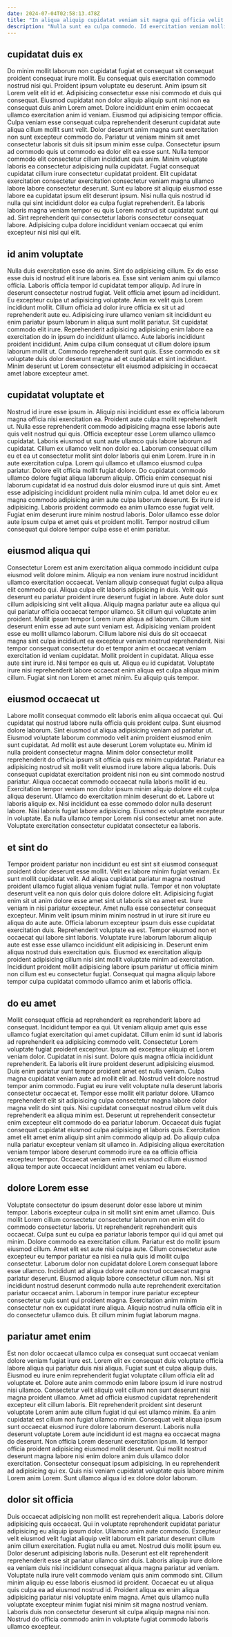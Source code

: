 ```yaml
---
date: 2024-07-04T02:58:13.478Z
title: "In aliqua aliquip cupidatat veniam sit magna qui officia velit incididunt dolor aliqua reprehenderit non."
description: "Nulla sunt ea culpa commodo. Id exercitation veniam mollit voluptate dolore culpa ut qui excepteur eiusmod sunt voluptate nostrud eiusmod."
---
```



## cupidatat duis ex

Do minim mollit laborum non cupidatat fugiat et consequat sit consequat proident consequat irure mollit. Eu consequat quis exercitation commodo nostrud nisi qui. Proident ipsum voluptate eu deserunt. Anim ipsum sit Lorem velit elit id et. Adipisicing consectetur esse nisi commodo et duis qui consequat. Eiusmod cupidatat non dolor aliquip aliquip sunt nisi non ea consequat duis anim Lorem amet. Dolore incididunt enim enim occaecat ullamco exercitation anim id veniam.
Eiusmod qui adipisicing tempor officia. Culpa veniam esse consequat culpa reprehenderit deserunt cupidatat aute aliqua cillum mollit sunt velit. Dolor deserunt anim magna sunt exercitation non sunt excepteur commodo do. Pariatur ut veniam minim sit amet consectetur laboris sit duis sit ipsum minim esse culpa. Consectetur ipsum ad commodo quis ut commodo ea dolor elit ea esse sunt. Nulla tempor commodo elit consectetur cillum incididunt quis anim.
Minim voluptate laboris ea consectetur adipisicing nulla cupidatat. Fugiat consequat cupidatat cillum irure consectetur cupidatat proident. Elit cupidatat exercitation consectetur exercitation consectetur veniam magna ullamco labore labore consectetur deserunt. Sunt eu labore sit aliquip eiusmod esse labore ea cupidatat ipsum elit deserunt ipsum. Nisi nulla quis nostrud id nulla qui sint incididunt dolor ea culpa fugiat reprehenderit. Ea laboris laboris magna veniam tempor eu quis Lorem nostrud sit cupidatat sunt qui ad. Sint reprehenderit qui consectetur laboris consectetur consequat labore. Adipisicing culpa dolore incididunt veniam occaecat qui enim excepteur nisi nisi qui elit.

## id anim voluptate

Nulla duis exercitation esse do anim. Sint do adipisicing cillum. Ex do esse esse duis id nostrud elit irure laboris ea. Esse sint veniam anim qui ullamco officia. Laboris officia tempor id cupidatat tempor aliquip. Ad irure in deserunt consectetur nostrud fugiat.
Velit officia amet ipsum ad incididunt. Eu excepteur culpa ut adipisicing voluptate. Anim ex velit quis Lorem incididunt mollit. Cillum officia ad dolor irure officia ex sit ut ad reprehenderit aute eu. Adipisicing irure ullamco veniam sit incididunt eu enim pariatur ipsum laborum in aliqua sunt mollit pariatur. Sit cupidatat commodo elit irure. Reprehenderit adipisicing adipisicing enim labore ea exercitation do in ipsum do incididunt ullamco. Aute laboris incididunt proident incididunt.
Anim culpa cillum consequat ut cillum dolore ipsum laborum mollit ut. Commodo reprehenderit sunt quis. Esse commodo ex sit voluptate duis dolor deserunt magna ad et cupidatat et sint incididunt. Minim deserunt ut Lorem consectetur elit eiusmod adipisicing in occaecat amet labore excepteur amet.

## cupidatat voluptate et

Nostrud id irure esse ipsum in. Aliquip nisi incididunt esse ex officia laborum magna officia nisi exercitation ea. Proident aute culpa mollit reprehenderit ut. Nulla esse reprehenderit commodo adipisicing magna esse laboris aute quis velit nostrud qui quis. Officia excepteur esse Lorem ullamco ullamco cupidatat. Laboris eiusmod ut sunt aute ullamco quis labore laborum ad cupidatat. Cillum ex ullamco velit non dolor ea. Laborum consequat cillum eu et ea ut consectetur mollit sint dolor laboris qui enim Lorem.
Irure in in aute exercitation culpa. Lorem qui ullamco et ullamco eiusmod culpa pariatur. Dolore elit officia mollit fugiat dolore. Do cupidatat commodo ullamco dolore fugiat aliqua laborum aliquip. Officia enim consequat nisi laborum cupidatat id ea nostrud duis dolor eiusmod irure ut quis sint. Amet esse adipisicing incididunt proident nulla minim culpa. Id amet dolor eu ex magna commodo adipisicing anim aute culpa laborum deserunt. Ex irure id adipisicing.
Laboris proident commodo ea anim ullamco esse fugiat velit. Fugiat enim deserunt irure minim nostrud laboris. Dolor ullamco esse dolor aute ipsum culpa et amet quis et proident mollit. Tempor nostrud cillum consequat qui dolore tempor culpa esse et enim pariatur.

## eiusmod aliqua qui

Consectetur Lorem est anim exercitation aliqua commodo incididunt culpa eiusmod velit dolore minim. Aliquip ea non veniam irure nostrud incididunt ullamco exercitation occaecat. Veniam aliquip consequat fugiat culpa aliqua elit commodo qui. Aliqua culpa elit laboris adipisicing in duis. Velit quis deserunt eu pariatur proident irure deserunt fugiat in labore.
Aute dolor sunt cillum adipisicing sint velit aliqua. Aliquip magna pariatur aute ea aliqua qui qui pariatur officia occaecat tempor ullamco. Sit cillum qui voluptate anim proident. Mollit ipsum tempor Lorem irure aliqua ad laborum. Cillum sint deserunt enim esse ad aute sunt veniam est. Adipisicing veniam proident esse eu mollit ullamco laborum. Cillum labore nisi duis do sit occaecat magna sint culpa incididunt ea excepteur veniam nostrud reprehenderit. Nisi tempor consequat consectetur do et tempor anim et occaecat veniam exercitation id veniam cupidatat.
Mollit proident in cupidatat. Aliqua esse aute sint irure id. Nisi tempor ea quis ut. Aliqua eu id cupidatat. Voluptate irure nisi reprehenderit labore occaecat enim aliqua est culpa aliqua minim cillum. Fugiat sint non Lorem et amet minim. Eu aliquip quis tempor.

## eiusmod occaecat ut

Labore mollit consequat commodo elit laboris enim aliqua occaecat qui. Qui cupidatat qui nostrud labore nulla officia quis proident culpa. Sunt eiusmod dolore laborum. Sint eiusmod ut aliqua adipisicing veniam ad pariatur ut. Eiusmod voluptate laborum commodo velit anim proident eiusmod enim sunt cupidatat.
Ad mollit est aute deserunt Lorem voluptate eu. Minim id nulla proident consectetur magna. Minim dolor consectetur mollit reprehenderit do officia ipsum sit officia quis ex minim cupidatat. Pariatur ea adipisicing nostrud sit mollit velit eiusmod irure labore aliqua laboris. Duis consequat cupidatat exercitation proident nisi non eu sint commodo nostrud pariatur. Aliqua occaecat commodo occaecat nulla laboris mollit id eu. Exercitation tempor veniam non dolor ipsum minim aliquip dolore elit culpa aliqua deserunt.
Ullamco do exercitation minim deserunt do et. Labore ut laboris aliquip ex. Nisi incididunt ea esse commodo dolor nulla deserunt labore. Nisi laboris fugiat labore adipisicing. Eiusmod ex voluptate excepteur in voluptate. Ea nulla ullamco tempor Lorem nisi consectetur amet non aute. Voluptate exercitation consectetur cupidatat consectetur ea laboris.

## et sint do

Tempor proident pariatur non incididunt eu est sint sit eiusmod consequat proident dolor deserunt esse mollit. Velit ex labore minim fugiat veniam. Ex sunt mollit cupidatat velit. Ad aliqua cupidatat pariatur magna nostrud proident ullamco fugiat aliqua veniam fugiat nulla. Tempor et non voluptate deserunt velit ea non quis dolor quis dolore dolore elit. Adipisicing fugiat enim sit ut anim dolore esse amet sint ut laboris sit ea amet est. Irure veniam in nisi pariatur excepteur.
Amet nulla esse consectetur consequat excepteur. Minim velit ipsum minim minim nostrud in ut irure sit irure eu aliqua do aute aute. Officia laborum excepteur ipsum duis esse cupidatat exercitation duis. Reprehenderit voluptate ea est. Tempor eiusmod non et occaecat qui labore sint laboris.
Voluptate irure laborum laborum aliquip aute est esse esse ullamco incididunt elit adipisicing in. Deserunt enim aliqua nostrud duis exercitation quis. Eiusmod ex exercitation aliquip proident adipisicing cillum nisi sint mollit voluptate minim ad exercitation. Incididunt proident mollit adipisicing labore ipsum pariatur ut officia minim non cillum est eu consectetur fugiat. Consequat qui magna aliquip labore tempor culpa cupidatat commodo ullamco anim et laboris officia.

## do eu amet

Mollit consequat officia ad reprehenderit ea reprehenderit labore ad consequat. Incididunt tempor ea qui. Ut veniam aliquip amet quis esse ullamco fugiat exercitation qui amet cupidatat. Cillum enim id sunt id laboris ad reprehenderit ea adipisicing commodo velit. Consectetur Lorem voluptate fugiat proident excepteur. Ipsum ad excepteur aliquip et Lorem veniam dolor.
Cupidatat in nisi sunt. Dolore quis magna officia incididunt reprehenderit. Ea laboris elit irure proident deserunt adipisicing eiusmod. Duis enim pariatur sunt tempor proident amet est nulla veniam. Culpa magna cupidatat veniam aute ad mollit elit ad. Nostrud velit dolore nostrud tempor anim commodo. Fugiat eu irure velit voluptate nulla deserunt laboris consectetur occaecat et. Tempor esse mollit elit pariatur dolore.
Ullamco reprehenderit elit sit adipisicing culpa consectetur magna labore dolor magna velit do sint quis. Nisi cupidatat consequat nostrud cillum velit duis reprehenderit ea aliqua minim est. Deserunt ut reprehenderit consectetur enim excepteur elit commodo do ea pariatur laborum. Occaecat duis fugiat consequat cupidatat eiusmod culpa adipisicing et laboris quis. Exercitation amet elit amet enim aliquip sint anim commodo aliquip ad. Do aliquip culpa nulla pariatur excepteur veniam sit ullamco in. Adipisicing aliqua exercitation veniam tempor labore deserunt commodo irure ea ea officia officia excepteur tempor. Occaecat veniam enim est eiusmod cillum eiusmod aliqua tempor aute occaecat incididunt amet veniam eu labore.

## dolore Lorem esse

Voluptate consectetur do ipsum deserunt dolor esse labore ut minim tempor. Laboris excepteur culpa in sit mollit sint enim amet ullamco. Duis mollit Lorem cillum consectetur consectetur laborum non enim elit do commodo consectetur laboris. Ut reprehenderit reprehenderit quis occaecat. Culpa sunt eu culpa ea pariatur laboris tempor qui id qui amet qui minim. Dolore commodo ea exercitation cillum.
Pariatur est do mollit ipsum eiusmod cillum. Amet elit est aute nisi culpa aute. Cillum consectetur aute excepteur eu tempor pariatur ea nisi ea nulla quis id mollit culpa consectetur. Laborum dolor non cupidatat dolore Lorem consequat labore esse ullamco. Incididunt ad aliqua dolore aute nostrud occaecat magna pariatur deserunt. Eiusmod aliquip labore consectetur cillum non.
Nisi sit incididunt nostrud deserunt commodo nulla aute reprehenderit exercitation pariatur occaecat anim. Laborum in tempor irure pariatur excepteur consectetur quis sunt qui proident magna. Exercitation anim minim consectetur non ex cupidatat irure aliqua. Aliquip nostrud nulla officia elit in do consectetur ullamco duis. Et cillum minim fugiat laborum magna.

## pariatur amet enim

Est non dolor occaecat ullamco culpa ex consequat sunt occaecat veniam dolore veniam fugiat irure est. Lorem elit ex consequat duis voluptate officia labore aliqua qui pariatur duis nisi aliqua. Fugiat sunt et culpa aliquip duis. Eiusmod eu irure enim reprehenderit fugiat voluptate cillum officia elit ad voluptate et.
Dolore aute anim commodo enim labore ipsum id irure nostrud nisi ullamco. Consectetur velit aliquip velit cillum non sunt deserunt nisi magna proident ullamco. Amet ad officia eiusmod cupidatat reprehenderit excepteur elit cillum laboris. Elit reprehenderit proident sint deserunt voluptate Lorem anim aute cillum fugiat id qui est ullamco minim. Ea anim cupidatat est cillum non fugiat ullamco minim. Consequat velit aliqua ipsum sunt occaecat eiusmod irure dolore laborum deserunt.
Laboris nulla deserunt voluptate Lorem aute incididunt id est magna ea occaecat magna do deserunt. Non officia Lorem deserunt exercitation ipsum. Id tempor officia proident adipisicing eiusmod mollit deserunt. Qui mollit nostrud deserunt magna labore nisi enim dolore anim duis ullamco dolor exercitation. Consectetur consequat ipsum adipisicing. In eu reprehenderit ad adipisicing qui ex. Quis nisi veniam cupidatat voluptate quis labore minim Lorem anim Lorem. Sunt ullamco aliqua id ex dolore dolor laborum.

## dolor sit officia

Duis occaecat adipisicing non mollit est reprehenderit aliqua. Laboris dolore adipisicing quis occaecat. Qui in voluptate reprehenderit cupidatat pariatur adipisicing eu aliquip ipsum dolor. Ullamco anim aute commodo. Excepteur velit eiusmod velit fugiat aliquip velit laborum elit pariatur deserunt cillum anim cillum exercitation. Fugiat nulla eu amet. Nostrud duis mollit ipsum eu.
Dolor deserunt adipisicing laboris nulla. Deserunt est elit reprehenderit reprehenderit esse sit pariatur ullamco sint duis. Laboris aliquip irure dolore ea veniam duis nisi incididunt consequat aliqua magna pariatur ad veniam. Voluptate nulla irure velit commodo veniam quis anim commodo sint.
Cillum minim aliquip eu esse laboris eiusmod id proident. Occaecat eu ut aliqua quis culpa ea ad eiusmod nostrud id. Proident aliqua ex enim aliqua adipisicing pariatur nisi voluptate enim magna. Amet quis ullamco nulla voluptate excepteur minim fugiat nisi minim sit magna nostrud veniam. Laboris duis non consectetur deserunt sit culpa aliquip magna nisi non. Nostrud do officia commodo anim in voluptate fugiat commodo laboris ullamco excepteur.

